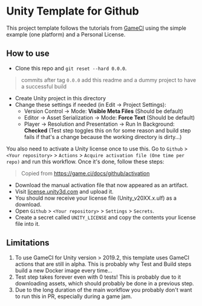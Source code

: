 # Unity Template for Github

This project template follows the tutorials from [GameCI](https://game.ci/docs) using the simple example (one platform) and a Personal License.

## How to use

- Clone this repo and `git reset --hard 0.0.0`.

> commits after tag `0.0.0` add this readme and a dummy project to have a successful build

- Create Unity project in this directory
- Change these settings if needed (in Edit -> Project Settings):
  - Version Control -> Mode: **Visible Meta Files** (Should be default)
  - Editor -> Asset Serialization -> Mode: **Force Text** (Should be default)
  - Player -> Resolution and Presentation -> Run In Background: **Checked** (Test step toggles this on for some reason and build step fails if that's a change because the working directory is dirty...)

You also need to activate a Unity license once to use this.
Go to `Github` > `<Your repository>` > `Actions` > `Acquire activation file (One time per repo)`
and run this workflow. Once it's done, follow these steps:

> Copied from <https://game.ci/docs/github/activation>

- Download the manual activation file that now appeared as an artifact.
- Visit [license.unity3d.com](https://license.unity3d.com/manual) and upload it.
- You should now receive your license file (Unity_v20XX.x.ulf) as a download.
- Open `Github` > `<Your repository>` > `Settings` > `Secrets`.
- Create a secret called `UNITY_LICENSE` and copy the contents your license file into it.

## Limitations

1. To use GameCI for Unity version > 2019.2, this template uses GameCI actions that are still in alpha. This is probably why Test and Build steps build a new Docker image every time...
2. Test step takes forever even with 0 tests! This is probably due to it downloading assets, which should probably be done in a previous step.
3. Due to the long duration of the main workflow you probably don't want to run this in PR, especially during a game jam.
